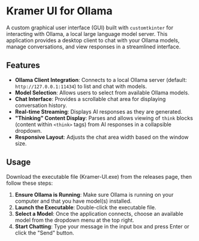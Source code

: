# Kramer UI for Ollama

A custom graphical user interface (GUI) built with `customtkinter` for interacting with Ollama, a local large language model server. This application provides a desktop client to chat with your Ollama models, manage conversations, and view responses in a streamlined interface.

## Features

* **Ollama Client Integration**: Connects to a local Ollama server (default: `http://127.0.0.1:11434`) to list and chat with models.
* **Model Selection**: Allows users to select from available Ollama models.
* **Chat Interface**: Provides a scrollable chat area for displaying conversation history.
* **Real-time Streaming**: Displays AI responses as they are generated.
* **"Thinking" Content Display**: Parses and allows viewing of `think` blocks (content within `<think>` tags) from AI responses in a collapsible dropdown.
* **Responsive Layout**: Adjusts the chat area width based on the window size.

## Usage

Download the executable file (Kramer-UI.exe) from the releases page, then follow these steps:

1.  **Ensure Ollama is Running**: Make sure Ollama is running on your computer and that you have model(s) installed.
2.  **Launch the Executable**: Double-click the executable file.
3.  **Select a Model**: Once the application connects, choose an available model from the dropdown menu at the top right.
4.  **Start Chatting**: Type your message in the input box and press Enter or click the "Send" button.
